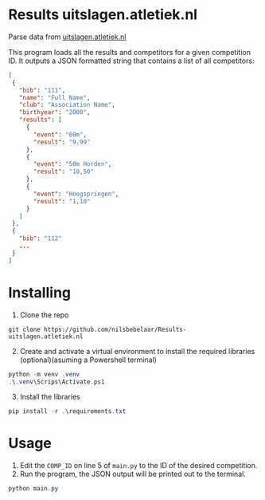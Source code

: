 # Results uitslagen.atletiek.nl
 Parse data from [uitslagen.atletiek.nl](https://uitslagen.atletiek.nl)

 This program loads all the results and competitors for a given competition ID. It outputs a JSON formatted string that contains a list of all competitors:

 ```json
[
  {
    "bib": "111",
    "name": "Full Name",
    "club": "Association Name",
    "birthyear": "2000",
    "results": [
      {
        "event": "60m",
        "result": "9,99"
      },
      {
        "event": "50m Horden",
        "result": "10,50"
      },
      {
        "event": "Hoogspringen",
        "result": "1,10"
      }
    ]
  },
  {
    "bib": "112"
    ...
  }
]
```

# Installing
1. Clone the repo
```
git clone https://github.com/nilsbebelaar/Results-uitslagen.atletiek.nl
```
2. Create and activate a virtual environment to install the required libraries (optional)(asuming a Powershell terminal)
```Powershell
python -m venv .venv
.\.venv\Scrips\Activate.ps1
```
3. Install the libraries
```Powershell
pip install -r .\requirements.txt
```

# Usage
1. Edit the `COMP_ID` on line 5 of `main.py` to the ID of the desired competition.
2. Run the program, the JSON output will be printed out to the terminal.
```Powershell
python main.py
```